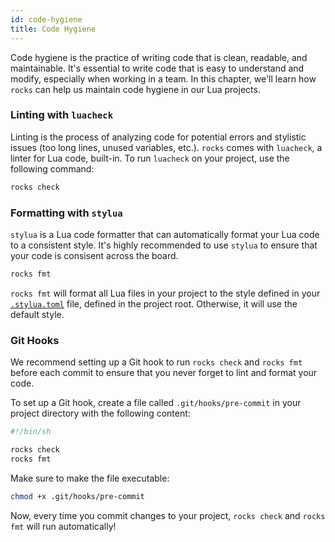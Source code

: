 ```yaml
---
id: code-hygiene
title: Code Hygiene
---
```


Code hygiene is the practice of writing code that is clean, readable, and
maintainable. It's essential to write code that is easy to understand and
modify, especially when working in a team. In this chapter, we'll learn how
`rocks` can help us maintain code hygiene in our Lua projects.

### Linting with `luacheck`

Linting is the process of analyzing code for potential errors and stylistic issues (too long lines, unused variables, etc.).
`rocks` comes with `luacheck`, a linter for Lua code, built-in. To run `luacheck` on your project, use the following command:

```sh
rocks check
```

<!--TODO: Add output of `rocks check` command for our current code and see if there are any issues.-->

### Formatting with `stylua`

`stylua` is a Lua code formatter that can automatically format your Lua code to a consistent style.
It's highly recommended to use `stylua` to ensure that your code is consisent across the board.

```sh
rocks fmt
```

`rocks fmt` will format all Lua files in your project to the style defined in
your
[`.stylua.toml`](https://github.com/JohnnyMorganz/StyLua?tab=readme-ov-file#options)
file, defined in the project root. Otherwise, it will use the default style.

### Git Hooks

We recommend setting up a Git hook to run `rocks check` and `rocks fmt` before
each commit to ensure that you never forget to lint and format your code.

To set up a Git hook, create a file called `.git/hooks/pre-commit` in your
project directory with the following content:

```sh
#!/bin/sh

rocks check
rocks fmt
```

Make sure to make the file executable:

```sh
chmod +x .git/hooks/pre-commit
```

Now, every time you commit changes to your project, `rocks check` and `rocks fmt` will run automatically!
